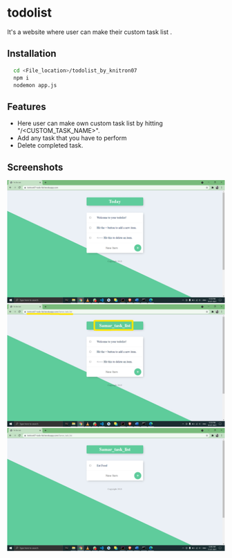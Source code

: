 # todolist


It's a website where user can make their custom task list .


## Installation

```bash
  cd <File_location>/todolist_by_knitron07
  npm i
  nodemon app.js
```
## Features
- Here user can make own custom task list by hitting "/<CUSTOM_TASK_NAME>".
- Add any task that you have to perform
- Delete completed task.

  
## Screenshots

<img src="screenshots/Screenshot1.png">
<img src="screenshots/Screenshot2.jpg">
<img src="screenshots/Screenshot3.png">


  
